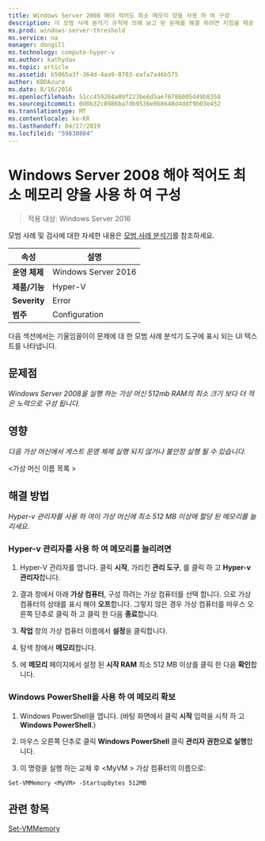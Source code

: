 ```yaml
---
title: Windows Server 2008 해야 적어도 최소 메모리 양을 사용 하 여 구성
description: 이 모범 사례 분석기 규칙에 의해 보고 된 문제를 해결 하려면 지침을 제공 합니다.
ms.prod: windows-server-threshold
ms.service: na
manager: dongill
ms.technology: compute-hyper-v
ms.author: kathydav
ms.topic: article
ms.assetid: b5065a3f-364d-4aa9-8703-eafa7a46b575
author: KBDAzure
ms.date: 8/16/2016
ms.openlocfilehash: 51cc459264a89f223be6d5ae76786005d49b8358
ms.sourcegitcommit: 0d0b32c8986ba7db9536e0b8648d4ddf9b03e452
ms.translationtype: MT
ms.contentlocale: ko-KR
ms.lasthandoff: 04/17/2019
ms.locfileid: "59830884"
---
```

# <a name="windows-server-2008-should-be-configured-with-at-least-the-minimum-amount-of-memory"></a>Windows Server 2008 해야 적어도 최소 메모리 양을 사용 하 여 구성

>적용 대상: Windows Server 2016

모범 사례 및 검사에 대한 자세한 내용은 [모범 사례 분석기](https://go.microsoft.com/fwlink/?LinkId=122786)를 참조하세요.  
  
|속성|설명|  
|-|-|  
|**운영 체제**|Windows Server 2016|  
|**제품/기능**|Hyper-V|  
|**Severity**|Error|  
|**범주**|Configuration|  
  
다음 섹션에서는 기울임꼴이이 문제에 대 한 모범 사례 분석기 도구에 표시 되는 UI 텍스트를 나타냅니다.  
  
## <a name="issue"></a>문제점  
  
*Windows Server 2008을 실행 하는 가상 머신 512mb RAM의 최소 크기 보다 더 적은 노력으로 구성 됩니다.*  
  
## <a name="impact"></a>영향  
  
*다음 가상 머신에서 게스트 운영 체제 실행 되지 않거나 불안정 실행 될 수 있습니다.*  
  
\<가상 머신 이름 목록 >
  
## <a name="resolution"></a>해결 방법  
  
*Hyper-v 관리자를 사용 하 여이 가상 머신에 최소 512 MB 이상에 할당 된 메모리를 늘리세요.*  
  
### <a name="to-increase-the-memory-using-hyper-v-manager"></a>Hyper-v 관리자를 사용 하 여 메모리를 늘리려면  
  
1.  Hyper-V 관리자를 엽니다. 클릭 **시작**, 가리킨 **관리 도구**, 를 클릭 하 고 **Hyper-v 관리자**합니다.  
  
2.  결과 창에서 아래 **가상 컴퓨터**, 구성 하려는 가상 컴퓨터를 선택 합니다. 으로 가상 컴퓨터의 상태를 표시 해야 **오프**합니다. 그렇지 않은 경우 가상 컴퓨터를 마우스 오른쪽 단추로 클릭 하 고 클릭 한 다음 **종료**합니다.  
  
3.  **작업** 창의 가상 컴퓨터 이름에서 **설정**을 클릭합니다.  
  
4.  탐색 창에서 **메모리**합니다.  
  
5.  에 **메모리** 페이지에서 설정 된 **시작 RAM** 최소 512 MB 이상를 클릭 한 다음 **확인**합니다.  
  
### <a name="increase-the-memory-using-windows-powershell"></a>Windows PowerShell을 사용 하 여 메모리 확보  
  
1.  Windows PowerShell을 엽니다. (바탕 화면에서 클릭 **시작** 입력을 시작 하 고 **Windows PowerShell**.)  
  
2.  마우스 오른쪽 단추로 클릭 **Windows PowerShell** 클릭 **관리자 권한으로 실행**합니다.  
  
3.  이 명령을 실행 하는 교체 후 \<MyVM > 가상 컴퓨터의 이름으로:  
  
```  
Set-VMMemory <MyVM> -StartupBytes 512MB  
```  
  
## <a name="see-also"></a>관련 항목  
[Set-VMMemory](https://technet.microsoft.com/library/hh848572.aspx)  
  


